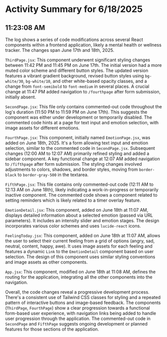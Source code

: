 # Activity Summary for 6/18/2025

## 11:23:08 AM
The log shows a series of code modifications across several React components within a frontend application, likely a mental health or wellness tracker.  The changes span June 17th and 18th, 2025.

`ThirdPage.jsx`: This component underwent significant styling changes between 11:42 PM and 11:45 PM on June 17th.  The initial version had a more muted color scheme and different button styles.  The updated version features a vibrant gradient background, revised button styles using `bg-white/30`, `bg-white/10`, and other white-based opacity classes, and a change from `font-semibold` to `font-medium` in several places. A crucial change at 11:47 PM added navigation to `/fourthpage` after form submission, initially absent.


`SecondPage.jsx`: This file only contains commented-out code throughout the log's duration (11:50 PM to 11:59 PM on June 17th). This suggests the component was either under development or temporarily disabled.  The commented code hints at a page for text input and emotion selection, with image assets for different emotions.

`FourthPage.jsx`: This component, initially named `EmotionPage.jsx`, was added on June 18th, 2025.  It's a form allowing text input and emotion selection, similar to the commented code in `SecondPage.jsx`.  Subsequent changes (12:00 AM to 12:07 AM) primarily refined styling and added a sidebar component. A key functional change at 12:07 AM added navigation to `/fifthpage` after form submission. The styling changes involved adjustments to colors, shadows, and border styles, moving from `border-black` to `border-gray-500` in the textarea.

`FifthPage.jsx`: This file contains only commented-out code (12:11 AM to 12:13 AM on June 18th), likely indicating a work-in-progress or temporarily inactive component. The commented code shows a component related to setting reminders which is likely related to a timer overlay feature.

`EmotionDetail.jsx`: This component, added on June 18th at 11:07 AM, displays detailed information about a selected emotion (passed via URL parameters). It includes an intensity slider and emotion stages.  The design incorporates various color schemes and uses  `lucide-react` icons.

`FeelingToday.jsx`: This component, added on June 18th at 11:07 AM, allows the user to select their current feeling from a grid of options (angry, sad, neutral, content, happy, awe). It uses image assets for each feeling and features a dynamic `Link` to the `EmotionDetail` component based on user selection. The design of this component uses similar styling conventions and image assets as other components.


`App.jsx`: This component, modified on June 18th at 11:08 AM, defines the routing for the application, integrating all the other components into the navigation.


Overall, the code changes reveal a progressive development process.  There's a consistent use of Tailwind CSS classes for styling and a repeated pattern of interactive buttons and image-based feedback. The components (`ThirdPage`, `FourthPage`) show a clear progression towards a functional form-based user experience, with navigation links being added to handle user progression through the application. The commented-out code in `SecondPage` and `FifthPage` suggests ongoing development or planned features for those sections of the application.
